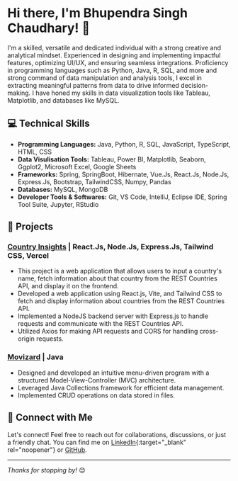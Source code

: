 # Hi there, I'm Bhupendra Singh Chaudhary! 👋

I'm a skilled, versatile and dedicated individual with a strong creative and analytical mindset. Experienced in designing and implementing impactful features, optimizing UI/UX, and ensuring seamless integrations. Proficiency in programming languages such as Python, Java, R, SQL, and more and strong command of data manipulation and analysis tools, I excel in extracting meaningful patterns from data to drive informed decision-making. I have honed my skills in data visualization tools like Tableau, Matplotlib, and databases like MySQL.

## 💻 Technical Skills

- **Programming Languages:** Java, Python, R, SQL, JavaScript, TypeScript, HTML, CSS
- **Data Visulisation Tools:** Tableau, Power BI, Matplotlib, Seaborn, Ggplot2, Microsoft Excel, Google Sheets
- **Frameworks:** Spring, SpringBoot, Hibernate, Vue.Js, React.Js, Node.Js, Express.Js, Bootstrap, TailwindCSS, Numpy, Pandas
- **Databases:** MySQL, MongoDB
- **Developer Tools & Softwares:** Git, VS Code, IntelliJ, Eclipse IDE, Spring Tool Suite, Jupyter, RStudio

## 🚀 Projects

### [Country Insights](https://country-insights-frontend.vercel.app) | React.Js, Node.Js, Express.Js, Tailwind CSS, Vercel 
- This project is a web application that allows users to input a country's name, fetch information about that country from the REST Countries API, and display it on the frontend.
- Developed a web application using React.js, Vite, and Tailwind CSS to fetch and display information about countries from the REST Countries API.
- Implemented a NodeJS backend server with Express.js to handle requests and communicate with the REST Countries API.
- Utilized Axios for making API requests and CORS for handling cross-origin requests.

### [Movizard](https://github.com/bhupendrasingh08/Project/tree/master/MoVizard) | Java 
- Designed and developed an intuitive menu-driven program with a structured Model-View-Controller (MVC) architecture.
- Leveraged Java Collections framework for efficient data management.
- Implemented CRUD operations on data stored in files.

## 🌟 Connect with Me

Let's connect! Feel free to reach out for collaborations, discussions, or just a friendly chat. You can find me on [LinkedIn](https://linkedin.com/in/bhupendrasingh-b089aa210){:target="_blank" rel="noopener"} or [GitHub](https://github.com/bhupendrasingh08).

---

*Thanks for stopping by!* 😊
